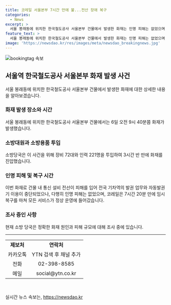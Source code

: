 ```yaml
---
title: 코레일 서울본부 7시간 만에 불...전산 장애 복구
categories:
  - News
excerpt: >
  서울 봉래동에 위치한 한국철도공사 서울본부 건물에서 발생한 화재는 인명 피해는 없었으며, 3시간 반 만에 소방당국이 72대의 장비와 221명의 인력을 동원하여 불을 진압했습니다. 화재로 인해 전국 기차역의 발권 업무와 자동발권기 이용이 중단되었지만, 코레일은 7시간 20분 만에 모든 서비스를 정상화했습니다. 현재 소방은 화재 원인과 피해 규모를 조사 중이며, 채널 추가 [전화] 02-398-8585 [메일] social@ytn.co.kr
feature_text: >
  서울 봉래동에 위치한 한국철도공사 서울본부 건물에서 발생한 화재는 인명 피해는 없었으며, 3시간 반 만에 소방당국이 72대의 장비와 221명의 인력을 동원하여 불을 진압했습니다. 화재로 인해 전국 기차역의 발권 업무와 자동발권기 이용이 중단되었지만, 코레일은 7시간 20분 만에 모든 서비스를 정상화했습니다. 현재 소방은 화재 원인과 피해 규모를 조사 중이며, 채널 추가 [전화] 02-398-8585 [메일] social@ytn.co.kr
image: 'https://newsdao.kr/res/images/meta/newsdao_breakingnews.jpg'
---
```


<p><img src="https://newsdao.kr/res/images/meta/newsdao_breakingnews.jpg" alt="bookingtag 속보" /></p>

<h2 data-ke-size="size26">서울역 한국철도공사 서울본부 화재 발생 사건</h2>

<p data-ke-size="size16">서울 봉래동에 위치한 한국철도공사 서울본부 건물에서 발생한 화재에 대한 상세한 내용을 알아보겠습니다. </p>

<h3><b>화재 발생 장소와 시간</b></h3>

<p data-ke-size="size16">서울 봉래동에 위치한 한국철도공사 서울본부 건물에서는 6일 오전 9시 40분쯤 화재가 발생했습니다. </p>

<h3><b>소방대원과 소방용품 투입</b></h3>

<p data-ke-size="size16">소방당국은 이 사건을 위해 장비 72대와 인력 221명을 투입하여 3시간 반 만에 화재를 진압했습니다. </p>

<h3><b>인명 피해 및 복구 시간</b></h3>

<p data-ke-size="size16">이번 화재로 건물 내 통신 설비 전선이 피해를 입어 전국 기차역의 발권 업무와 자동발권기 이용이 중단되었으나, 다행히 인명 피해는 없었으며, 코레일은 7시간 20분 만에 임시 복구를 마쳐 모든 서비스가 정상 운영에 들어갔습니다. </p>

<h3><b>조사 중인 사항</b></h3>

<p data-ke-size="size16">현재 소방 당국은 정확한 화재 원인과 피해 규모에 대해 조사 중에 있습니다. </p>

<hr>

<table>
  <tbody>
    <tr><td style="text-align: center; height: 17px;"><b>제보처</b></td><td style="text-align: center; height: 17px;"><b>연락처</b></td></tr>
    <tr><td style="text-align: center; height: 17px;">카카오톡</td><td style="text-align: center; height: 17px;">YTN 검색 후 채널 추가</td></tr>
    <tr><td style="text-align: center; height: 17px;">전화</td><td style="text-align: center; height: 17px;">02-398-8585</td></tr>
    <tr><td style="text-align: center; height: 17px;">메일</td><td style="text-align: center; height: 17px;">social@ytn.co.kr</td></tr>
  </tbody>
</table>

<p data-ke-size="size16">&nbsp;</p>
실시간 뉴스 속보는, <a href="https://newsdao.kr" rel="dofollow">https://newsdao.kr</a>


